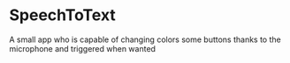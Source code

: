 # SpeechToText
A small app who is capable of changing colors some buttons thanks to the microphone and triggered when wanted
